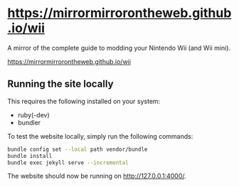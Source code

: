 # https://mirrormirrorontheweb.github.io/wii

A mirror of the complete guide to modding your Nintendo Wii (and Wii mini).

https://mirrormirrorontheweb.github.io/wii

## Running the site locally

This requires the following installed on your system:
- ruby(-dev)
- bundler

To test the website locally, simply run the following commands:
```sh
bundle config set --local path vendor/bundle
bundle install
bundle exec jekyll serve --incremental
```
The website should now be running on http://127.0.0.1:4000/.
